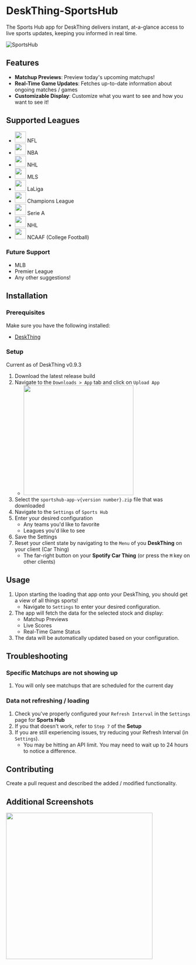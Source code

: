 # DeskThing-SportsHub

The Sports Hub app for DeskThing delivers instant, at-a-glance access to live sports updates, keeping you informed in real time.

![SportsHub](https://github.com/user-attachments/assets/dc20ef98-05e3-4b3b-b6bd-45f079fd9d16)

## Features

- **Matchup Previews**: Preview today's upcoming matchups!
- **Real-Time Game Updates**: Fetches up-to-date information about ongoing matches / games
- **Customizable Display**: Customize what you want to see and how you want to see it!

## Supported Leagues

- <img src="https://github.com/user-attachments/assets/d1a3b2a7-1192-4b9e-8fb6-afdb9a0c7223" height="30" /> NFL
- <img src="https://github.com/user-attachments/assets/82fccb6d-1864-4f0d-bbf9-6bed407fe8c5" height="30" /> NBA
- <img src="" height="30" /> NHL
- <img src="https://github.com/user-attachments/assets/ecc7785f-9a30-4a17-a1d4-05caeb361519" height="30" /> MLS
- <img src="" height="30" /> LaLiga
- <img src="" height="30" /> Champions League
- <img src="" height="30" /> Serie A
- <img src="" height="30" /> NHL
- <img src="https://github.com/user-attachments/assets/2f16c5b3-449e-4ad6-aeaa-ca5eb90a719b" height="30" /> NCAAF (College Football)

### Future Support

- MLB
- Premier League
- Any other suggestions!

## Installation

### Prerequisites

Make sure you have the following installed:

- [DeskThing](https://deskthing.app/)

### Setup

Current as of DeskThing v0.9.3

1. Download the latest release build
2. Navigate to the `Downloads > App` tab and click on `Upload App`
   - <img src="https://github.com/user-attachments/assets/7da9db21-64c5-4c55-898a-de97b9e6f1c1" height="300" />
3. Select the `sportshub-app-v{version number}.zip` file that was downloaded
4. Navigate to the `Settings` of `Sports Hub`
5. Enter your desired configuration
   - Any teams you'd like to favorite
   - Leagues you'd like to see
6. Save the Settings
7. Reset your client state by navigating to the `Menu` of you **DeskThing** on your client (Car Thing)
   - The far-right button on your **Spotify Car Thing** (or press the `M` key on other clients)

## Usage

1. Upon starting the loading that app onto your DeskThing, you should get a view of all things sports!
   - Navigate to `Settings` to enter your desired configuration.
2. The app will fetch the data for the selected stock and display:
   - Matchup Previews
   - Live Scores
   - Real-Time Game Status
3. The data will be automatically updated based on your configuration.

## Troubleshooting

### Specific Matchups are not showing up

1. You will only see matchups that are scheduled for the current day

### Data not refreshing / loading

1. Check you've properly configured your `Refresh Interval` in the `Settings` page for **Sports Hub**
2. If you that doesn't work, refer to `Step 7` of the **Setup**
3. If you are still experiencing issues, try reducing your Refresh Interval (in `Settings`).
   - You may be hitting an API limit. You may need to wait up to 24 hours to notice a difference.

## Contributing

Create a pull request and described the added / modified functionality.

## Additional Screenshots

<img src="https://github.com/user-attachments/assets/3616ad01-20b0-4aec-8f84-62d972ce6f0f" height="400" />
